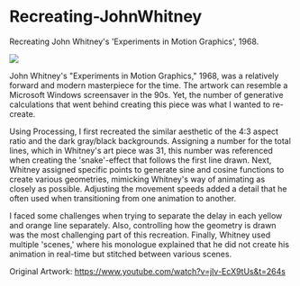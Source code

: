# Recreating-JohnWhitney
Recreating John Whitney's 'Experiments in Motion Graphics', 1968.

![](Recr_JohnWhitney.gif)

John Whitney's "Experiments in Motion Graphics," 1968, was a relatively forward and modern masterpiece for the time.  The artwork can resemble a Microsoft Windows screensaver in the 90s.  Yet, the number of generative calculations that went behind creating this piece was what I wanted to re-create.  

Using Processing, I first recreated the similar aesthetic of the 4:3 aspect ratio and the dark gray/black backgrounds.  Assigning a number for the total lines, which in Whitney's art piece was 31, this number was referenced when creating the 'snake'-effect that follows the first line drawn.  Next, Whitney assigned specific points to generate sine and cosine functions to create various geometries, mimicking Whitney's way of animating as closely as possible.  Adjusting the movement speeds added a detail that he often used when transitioning from one animation to another.  

I faced some challenges when trying to separate the delay in each yellow and orange line separately.  Also, controlling how the geometry is drawn was the most challenging part of this recreation.  Finally, Whitney used multiple 'scenes,' where his monologue explained that he did not create his animation in real-time but stitched between various scenes.

Original Artwork: https://www.youtube.com/watch?v=jIv-EcX9tUs&t=264s
